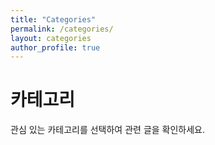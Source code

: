 ```yaml
---
title: "Categories"
permalink: /categories/
layout: categories
author_profile: true
---
```


<div class="categories-content-ko">
  <h1>카테고리</h1>
  <p>관심 있는 카테고리를 선택하여 관련 글을 확인하세요.</p>
</div>

<div class="categories-content-en" style="display: none;">
  <h1>Categories</h1>
  <p>Select a category of interest to see related posts.</p>
</div>

<script>
document.addEventListener('DOMContentLoaded', function() {
  // 언어 변경 감지 함수
  function updateLanguage() {
    const lang = document.documentElement.getAttribute('lang') || 'ko';
    const koContent = document.querySelector('.categories-content-ko');
    const enContent = document.querySelector('.categories-content-en');
    
    // 콘텐츠 표시/숨김 전환
    if (lang === 'ko') {
      if(koContent) koContent.style.display = 'block';
      if(enContent) enContent.style.display = 'none';
    } else {
      if(koContent) koContent.style.display = 'none';
      if(enContent) enContent.style.display = 'block';
    }
  }
  
  // 초기 설정 및 이벤트 리스너
  updateLanguage();
  document.addEventListener('languageChanged', updateLanguage);
  
  // HTML lang 속성 변경 감지
  const observer = new MutationObserver(function(mutations) {
    mutations.forEach(function(mutation) {
      if (mutation.attributeName === 'lang') {
        updateLanguage();
      }
    });
  });
  
  observer.observe(document.documentElement, { attributes: true });
});
</script> 